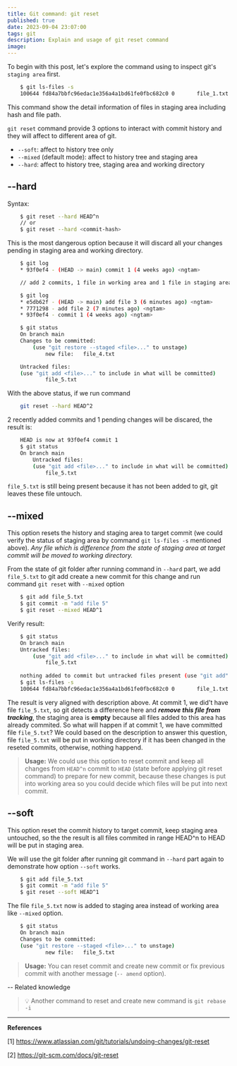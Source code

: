 ```yaml
---
title: Git command: git reset
published: true
date: 2023-09-04 23:07:00
tags: git
description: Explain and usage of git reset command
image: 
---
```

To begin with this post, let's explore the command using to inspect git's `staging area` first.
```bash
    $ git ls-files -s
    100644 fd84a7bbfc96edac1e356a4a1bd61fe0fbc682c0 0       file_1.txt
```
This command show the detail information of files in staging area including hash and file path.

`git reset` command provide 3 options to interact with commit history and they will affect to different area of git.

- `--soft`: affect to history tree only
- `--mixed` (default mode): affect to history tree and staging area
- `--hard`: affect to history tree, staging area and working directory

## --hard
Syntax:
```bash
    $ git reset --hard HEAD^n
    // or
    $ git reset --hard <commit-hash>
```
This is the most dangerous option because it will discard all your changes pending in staging area and working directory.
```bash
    $ git log
    * 93f0ef4 - (HEAD -> main) commit 1 (4 weeks ago) <ngtam>

    // add 2 commits, 1 file in working area and 1 file in staging area

    $ git log
    * e5db62f - (HEAD -> main) add file 3 (6 minutes ago) <ngtam>
    * 7771298 - add file 2 (7 minutes ago) <ngtam>
    * 93f0ef4 - commit 1 (4 weeks ago) <ngtam>

    $ git status
    On branch main
    Changes to be committed:
        (use "git restore --staged <file>..." to unstage)
            new file:   file_4.txt

    Untracked files:
    (use "git add <file>..." to include in what will be committed)
            file_5.txt
```

With the above status, if we run command 

```bash
    git reset --hard HEAD^2
```

2 recently added commits and 1 pending changes will be discared, the result is:
```bash
    HEAD is now at 93f0ef4 commit 1
    $ git status
    On branch main
        Untracked files:
        (use "git add <file>..." to include in what will be committed)
            file_5.txt
```
`file_5.txt` is still being present because it has not been added to git, git leaves these file untouch.

## --mixed

This option resets the history and staging area to target commit (we could verify the status of staging area by command `git ls-files -s` mentioned above). *Any file which is difference from the state of staging area at target commit will be moved to working directory.*

From the state of git folder after running command in `--hard` part, we add `file_5.txt` to git add create a new commit for this change and run command `git reset` with `--mixed` option

```bash
    $ git add file_5.txt
    $ git commit -m "add file 5"
    $ git reset --mixed HEAD^1
```

Verify result:
```bash
    $ git status
    On branch main
    Untracked files:
        (use "git add <file>..." to include in what will be committed)
            file_5.txt
    
    nothing added to commit but untracked files present (use "git add" to track)
    $ git ls-files -s
    100644 fd84a7bbfc96edac1e356a4a1bd61fe0fbc682c0 0       file_1.txt
```

The result is very aligned with description above. At commit 1, we did't have file `file_5.txt`, so git detects a difference here and ***remove this file from tracking***, the staging area is **empty** because all files added to this area has already commited. So what will happen if at commit 1, we have committed file `file_5.txt`? We could based on the description to answer this question, file `file_5.txt` will be put in working directory if it has been changed in the reseted commits, otherwise, nothing happend.

> **Usage:** We could use this option to reset commit and keep all changes from `HEAD^n` commit to `HEAD` (state before applying git reset command) to prepare for new commit, because these changes is put into working area so you could decide which files will be put into next commit.

## --soft

This option reset the commit history to target commit, keep staging area untouched, so the the result is all files commited in range HEAD^n to HEAD will be put in staging area.

We will use the git folder after running git command in `--hard` part again to demonstrate how option `--soft` works.

```bash
    $ git add file_5.txt
    $ git commit -m "add file 5"
    $ git reset --soft HEAD^1
```

The file `file_5.txt` now is added to staging area instead of working area like `--mixed` option.

```bash
    $ git status
    On branch main
    Changes to be committed:
    (use "git restore --staged <file>..." to unstage)
            new file:   file_5.txt
```

> **Usage:** You can reset commit and create new commit or fix previous commit with another message (`-- amend` option).

--
Related knowledge
> :bulb: Another command to reset and create new command is `git rebase -i`

---
**References**

[1] https://www.atlassian.com/git/tutorials/undoing-changes/git-reset

[2] https://git-scm.com/docs/git-reset